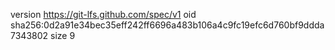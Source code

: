 version https://git-lfs.github.com/spec/v1
oid sha256:0d2a91e34bec35eff242ff6696a483b106a4c9fc19efc6d760bf9ddda7343802
size 9
